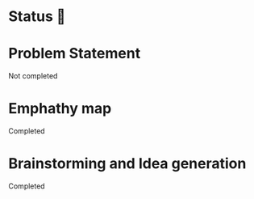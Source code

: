 # Status 📝

# Problem Statement
Not completed

# Emphathy map
Completed

# Brainstorming and Idea generation
Completed
